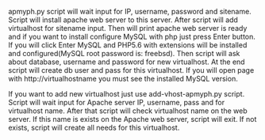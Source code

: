 apmyph.py script will wait input for IP, username, password and sitename. Script will install apache web server to this server. After script will add virtualhost for sitename input. Then will print apache web server is ready and if you want to install configure MySQL with php just press Enter button. If you will click Enter MySQL and PHP5.6 with extensions will be installed and configured(MySQL root password is: freebsd). Then script will ask about database, username and password for new virtualhost. At the end script will create db user and pass for this virtualhost. If you will open page with http://virtualhostname you must see the installed MySQL version.

If you want to add new virtualhost just use add-vhost-apmyph.py script. Script will wait input for Apache server IP, username, pass and for virtualhost name. After that script will check virtualhost name on the web server. If this name is exists on the Apache web server, script will exit. If not exists, script will create all needs for this virtualhost.
